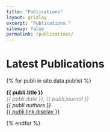 ```yaml
---
title: "Publications"
layout: gridlay
excerpt: "Publications."
sitemap: false
permalink: /publications/
---
```



# Latest Publications

{% for publi in site.data.publist %}

 <strong> {{ publi.title }} </strong> <br />
 <span style="color:grey"> <em>{{ publi.date }},  {{ publi.journal }} </em> </span> <br />
  <em>{{ publi.authors }} </em><br /> <a href="{{ publi.link.url }}">{{ publi.link.display }}</a>

{% endfor %}
